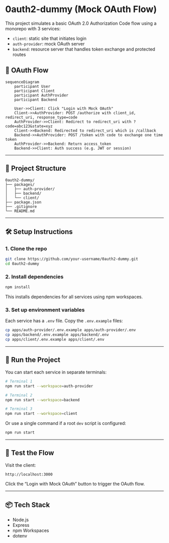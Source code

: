 # 0auth2-dummy (Mock OAuth Flow)

This project simulates a basic OAuth 2.0 Authorization Code flow using a monorepo with 3 services:

- `client`: static site that initiates login
- `auth-provider`: mock OAuth server
- `backend`: resource server that handles token exchange and protected routes

## 🧭 OAuth Flow

```mermaid
sequenceDiagram
    participant User
    participant Client
    participant AuthProvider
    participant Backend

    User->>Client: Click "Login with Mock OAuth"
    Client->>AuthProvider: POST /authorize with client_id, redirect_uri, response_type=code
    AuthProvider->>Client: Redirect to redirect_uri with ?code=abc123&state=xyz
    Client->>Backend: Redirected to redirect_uri which is /callback
    Backend->>AuthProvider: POST /token with code to exchange one time token
    AuthProvider->>Backend: Return access_token
    Backend->>Client: Auth success (e.g. JWT or session)
```

---

## 📁 Project Structure

```text
0auth2-dummy/
├── packages/
│   ├── auth-provider/
│   ├── backend/
│   └── client/
├── package.json
├── .gitignore
└── README.md
```

---

## 🛠️ Setup Instructions

### 1. Clone the repo

```bash
git clone https://github.com/your-username/0auth2-dummy.git
cd 0auth2-dummy
```

### 2. Install dependencies

```bash
npm install
```

This installs dependencies for all services using npm workspaces.

### 3. Set up environment variables

Each service has a `.env` file. Copy the `.env.example` files:

```bash
cp apps/auth-provider/.env.example apps/auth-provider/.env
cp apps/backend/.env.example apps/backend/.env
cp apps/client/.env.example apps/client/.env
```

---

## 🚀 Run the Project

You can start each service in separate terminals:

```bash
# Terminal 1
npm run start --workspace=auth-provider

# Terminal 2
npm run start --workspace=backend

# Terminal 3
npm run start --workspace=client
```

Or use a single command if a root `dev` script is configured:

```bash
npm run start
```

---

## 🧪 Test the Flow

Visit the client:

```
http://localhost:3000
```

Click the “Login with Mock OAuth” button to trigger the OAuth flow.

---

## 📦 Tech Stack

* Node.js
* Express
* npm Workspaces
* dotenv